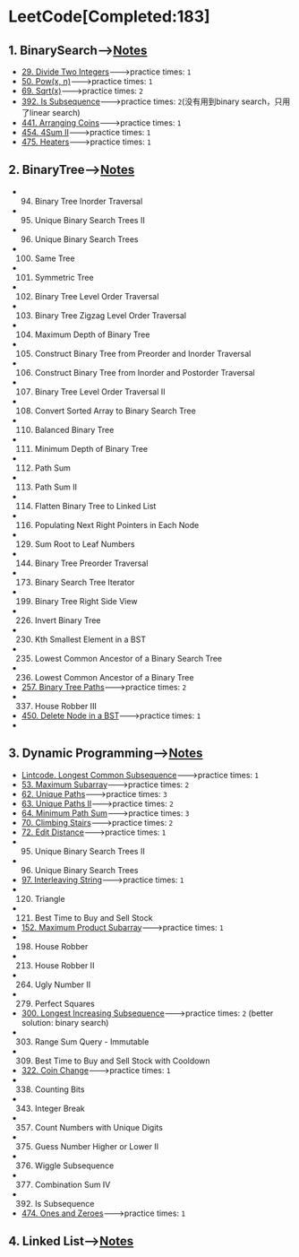 # LeetCode[Completed:183]　          
      
## 1. BinarySearch-->[Notes](https://github.com/benny201/LeetCode-Notes-and-Codes/tree/master/BinarySearch "Notes")     

* [29. Divide Two Integers](https://github.com/benny201/LeetCode-Notes-and-Codes/tree/master/BinarySearch/29.Divide%20Two%20Integers "29. Divide Two Integers")--->practice times: `1`
* [50. Pow(x, n)](https://github.com/benny201/LeetCode-Notes-and-Codes/tree/master/BinarySearch/50.%20Pow(x%2C%20n) "50. Pow(x, n)")--->practice times: `1`
* [69. Sqrt(x)](https://github.com/benny201/LeetCode-Notes-and-Codes/tree/master/BinarySearch/69.%20Sqrt(x) "69. Sqrt(x)")--->practice times: `2`
* [392. Is Subsequence](https://github.com/benny201/LeetCode-Notes-and-Codes/tree/master/BinarySearch/392.%20Is%20Subsequence "392. Is Subsequence")--->practice times: `2`(没有用到binary search，只用了linear search)
* [441. Arranging Coins](https://github.com/benny201/LeetCode-Notes-and-Codes/tree/master/BinarySearch/441.%20Arranging%20Coins "441. Arranging Coins")--->practice times: `1`
* [454. 4Sum II](https://github.com/benny201/LeetCode-Notes-and-Codes/tree/master/BinarySearch/454.%204Sum%20II "454. 4Sum II")--->practice times: `1`
* [475. Heaters](https://github.com/benny201/LeetCode-Notes-and-Codes/tree/master/BinarySearch/475.%20Heaters "475. Heaters")--->practice times: `1`

## 2. BinaryTree-->[Notes](https://github.com/benny201/LeetCode-Notes-and-Codes/tree/master/BinaryTree%26BST "Notes")  
* 94. Binary Tree Inorder Traversal
* 95. Unique Binary Search Trees II
* 96. Unique Binary Search Trees
* 100. Same Tree
* 101. Symmetric Tree
* 102. Binary Tree Level Order Traversal
* 103. Binary Tree Zigzag Level Order Traversal
* 104. Maximum Depth of Binary Tree
* 105. Construct Binary Tree from Preorder and Inorder Traversal
* 106. Construct Binary Tree from Inorder and Postorder Traversal
* 107. Binary Tree Level Order Traversal II
* 108. Convert Sorted Array to Binary Search Tree
* 110. Balanced Binary Tree
* 111. Minimum Depth of Binary Tree
* 112. Path Sum
* 113. Path Sum II
* 114. Flatten Binary Tree to Linked List
* 116. Populating Next Right Pointers in Each Node
* 129. Sum Root to Leaf Numbers
* 144. Binary Tree Preorder Traversal
* 173. Binary Search Tree Iterator
* 199. Binary Tree Right Side View
* 226. Invert Binary Tree
* 230. Kth Smallest Element in a BST
* 235. Lowest Common Ancestor of a Binary Search Tree
* 236. Lowest Common Ancestor of a Binary Tree
* [257. Binary Tree Paths](https://github.com/benny201/LeetCode-Notes-and-Codes/tree/master/BinaryTree&BST/257.%20Binary%20Tree%20Paths "29. Divide Two Integers")--->practice times: `2`
* 337. House Robber III
* [450. Delete Node in a BST](https://github.com/benny201/LeetCode-Notes-and-Codes/tree/master/BinaryTree%26BST/450.%20Delete%20Node%20in%20a%20BST "450. Delete Node in a BST")--->practice times: `1`
* 

## 3. Dynamic Programming-->[Notes](https://github.com/benny201/LeetCode-Notes-and-Codes/tree/master/Dynamic%20Programming "Notes")
* [Lintcode. Longest Common Subsequence](https://github.com/benny201/LeetCode-Notes-and-Codes/tree/master/Dynamic%20Programming/%5BLintcode%5D%20Longest%20Common%20Subsequence "Lintcode. Longest Common Subsequence")--->practice times: `1`
* [53. Maximum Subarray](https://github.com/benny201/LeetCode-Notes-and-Codes/tree/master/Dynamic%20Programming/53.%20Maximum%20Subarray "53. Maximum Subarray")--->practice times: `2`
* [62. Unique Paths](https://github.com/benny201/LeetCode-Notes-and-Codes/tree/master/Dynamic%20Programming/62.%20Unique%20Paths "62. Unique Paths")--->practice times: `3`
* [63. Unique Paths II](https://github.com/benny201/LeetCode-Notes-and-Codes/tree/master/Dynamic%20Programming/63.%20Unique%20Paths%20II "63. Unique Paths II")--->practice times: `2` 
* [64. Minimum Path Sum](https://github.com/benny201/LeetCode-Notes-and-Codes/tree/master/Dynamic%20Programming/64.%20Minimum%20Path%20Sum "64. Minimum Path Sum")--->practice times: `3` 
* [70. Climbing Stairs](https://github.com/benny201/LeetCode-Notes-and-Codes/tree/master/Dynamic%20Programming/70.%20Climbing%20Stairs "70. Climbing Stairs")--->practice times: `2` 
* [72. Edit Distance](https://github.com/benny201/LeetCode-Notes-and-Codes/tree/master/Dynamic%20Programming/72.%20Edit%20Distance "72. Edit Distance")--->practice times: `1`
* 95. Unique Binary Search Trees II
* 96. Unique Binary Search Trees
* [97. Interleaving String](https://github.com/benny201/LeetCode-Notes-and-Codes/tree/master/Dynamic%20Programming/97.%20Interleaving%20String "97. Interleaving String")--->practice times: `1`
* 120. Triangle
* 121. Best Time to Buy and Sell Stock
* [152. Maximum Product Subarray](https://github.com/benny201/LeetCode-Notes-and-Codes/tree/master/Dynamic%20Programming/152.%20Maximum%20Product%20Subarray "152. Maximum Product Subarray")--->practice times: `1`
* 198. House Robber
* 213. House Robber II
* 264. Ugly Number II
* 279. Perfect Squares
* [300. Longest Increasing Subsequence](https://github.com/benny201/LeetCode-Notes-and-Codes/tree/master/Dynamic%20Programming/300.%20Longest%20Increasing%20Subsequence "300. Longest Increasing Subsequence")--->practice times: `2` (better solution: binary search)
* 303. Range Sum Query - Immutable
* 309. Best Time to Buy and Sell Stock with Cooldown
* [322. Coin Change](https://github.com/benny201/LeetCode-Notes-and-Codes/tree/master/Dynamic%20Programming/322.%20Coin%20Change "322. Coin Change")--->practice times: `1`
* 338. Counting Bits
* 343. Integer Break
* 357. Count Numbers with Unique Digits
* 375. Guess Number Higher or Lower II
* 376. Wiggle Subsequence
* 377. Combination Sum IV
* 392. Is Subsequence
* [474. Ones and Zeroes](https://github.com/benny201/LeetCode-Notes-and-Codes/tree/master/Dynamic%20Programming/474.%20Ones%20and%20Zeroes "474. Ones and Zeroes")--->practice times: `1`

## 4. Linked List-->[Notes](https://github.com/benny201/LeetCode-Notes-and-Codes/tree/master/Dynamic%20Programming "Notes")
